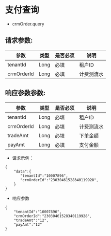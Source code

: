 # 支付查询

- crmOrder.query

## 请求参数:  

| 参数 | 类型 | 是否必须 |说明 |
| ---- | ---- | ---- | ---- |
|tenantId|Long|必填|租户ID|
|crmOrderId|Long|必填|计费测流水|

## 响应参数参数:  

| 参数 | 类型 | 是否必须 |说明 |
| ---- | ---- | ---- | ---- |
|tenantId|Long|必填|租户ID|
|crmOrderId|Long|必填|计费测流水|
|tradeAmt|Long|必填|下单金额|
|payAmt|Long|必填|支付金额|

- 请求示例：  

```
{
    "data":{
       "tenantId":"10007896",
       "crmOrderId":"23030461528340119928",
    }
}
```

- 响应参数

```
{
    "tenantId":"10007896",
    "crmOrderId":"23030461528340119928",
    "tradeAmt":"12",
    "payAmt":"12"
}
```